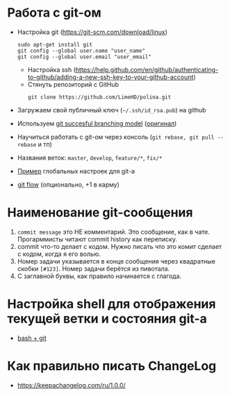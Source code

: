 # Работа с git-ом

* Настройка git (https://git-scm.com/download/linux)
   ```
   sudo apt-get install git
   git config --global user.name "user_name"
   git config --global user.email "user_email"
   ```
   * Настройка ssh (https://help.github.com/en/github/authenticating-to-github/adding-a-new-ssh-key-to-your-github-account)
   * Стянуть репозиторий с GitHub
     ```
     git clone https://github.com/LimeHD/polina.git
     ```

* Загружаем свой публичный ключ (`~/.ssh/id_rsa.pub`) на github
* Используем [git succesful branching model](https://habr.com/ru/post/106912/) ([оригинал](https://nvie.com/posts/a-successful-git-branching-model/))
* Научиться работать с git-ом через консоль (`git rebase, git pull --rebase` и тп)
* Названия веток: `master`, `develop`, `feature/*`, `fix/*`
* [Пример](https://github.com/dapi/dotfiles/blob/master/gitconfig) глобальных настроек для git-а
* [git flow](https://danielkummer.github.io/git-flow-cheatsheet/index.ru_RU.html) (опционально, +1 в карму)

# Наименование git-сообщения

1. `commit message` это НЕ комментарий. Это сообщение, как в чате. Прогарммисты читают commit history как переписку.
2. commit что-то делает с кодом. Нужно писать что это комит сделает с кодом, когда я его волью.
3. Номер задачи указывается в конце сообщения через квадратные скобки `[#123]`. Номер задачи берётся из пивотала.
4. С заглавной буквы, как правило начинается с глагода.

# Настройка shell для отображения текущей ветки и состояния git-а

* [bash + git](https://askubuntu.com/questions/730754/how-do-i-show-the-git-branch-with-colours-in-bash-prompt)

# Как правильно писать ChangeLog

* https://keepachangelog.com/ru/1.0.0/
